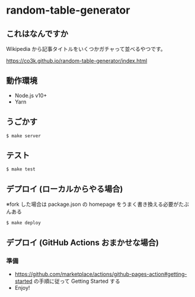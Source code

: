 # random-table-generator

## これはなんですか

Wikipedia から記事タイトルをいくつかガチャって並べるやつです。

https://co3k.github.io/random-table-generator/index.html

## 動作環境

- Node.js v10+
- Yarn

## うごかす

```
$ make server
```

## テスト

```
$ make test
```

## デプロイ (ローカルからやる場合)

※fork した場合は package.json の homepage をうまく書き換える必要がたぶんある

```
$ make deploy
```

## デプロイ (GitHub Actions おまかせな場合)

### 準備

- https://github.com/marketplace/actions/github-pages-action#getting-started の手順に従って Getting Started する
- Enjoy!
